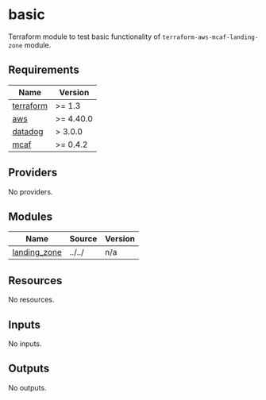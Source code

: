 # basic

Terraform module to test basic functionality of `terraform-aws-mcaf-landing-zone` module.

<!-- BEGIN_TF_DOCS -->
## Requirements

| Name | Version |
|------|---------|
| <a name="requirement_terraform"></a> [terraform](#requirement\_terraform) | >= 1.3 |
| <a name="requirement_aws"></a> [aws](#requirement\_aws) | >= 4.40.0 |
| <a name="requirement_datadog"></a> [datadog](#requirement\_datadog) | > 3.0.0 |
| <a name="requirement_mcaf"></a> [mcaf](#requirement\_mcaf) | >= 0.4.2 |

## Providers

No providers.

## Modules

| Name | Source | Version |
|------|--------|---------|
| <a name="module_landing_zone"></a> [landing\_zone](#module\_landing\_zone) | ../../ | n/a |

## Resources

No resources.

## Inputs

No inputs.

## Outputs

No outputs.
<!-- END_TF_DOCS -->
